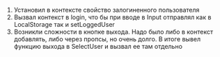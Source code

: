 1. Установил в контексте свойство залогиненного пользователя
2. Вызвал контекст в login, что бы при вводе в Input отправлял как в LocalStorage так и setLoggedUser
3. Возникли сложности в кнопке выхода. Надо было либо в контекст добавлять, либо через пропсы, но очень долго. В итоге вывел функцию выхода в SelectUser и вызвал ее там отдельно